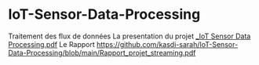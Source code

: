 # IoT-Sensor-Data-Processing
Traitement des flux de données
La presentation du projet [_IoT Sensor Data Processing.pdf](https://github.com/kasdi-sarah/IoT-Sensor-Data-Processing/blob/main/_IoT%20Sensor%20Data%20Processing.pdf)
Le Rapport https://github.com/kasdi-sarah/IoT-Sensor-Data-Processing/blob/main/Rapport_projet_streaming.pdf
